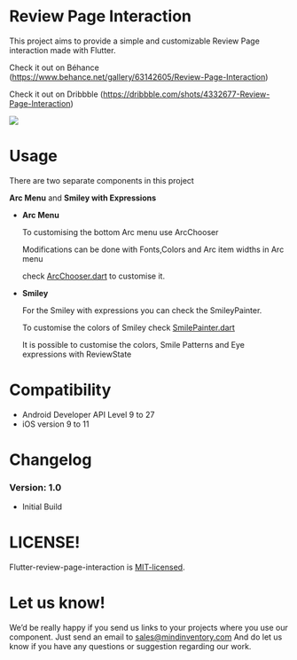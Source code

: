 # Review Page Interaction

This project aims to provide a simple and customizable Review Page interaction made with Flutter.


Check it out on Béhance (https://www.behance.net/gallery/63142605/Review-Page-Interaction)

Check it out on Dribbble (https://dribbble.com/shots/4332677-Review-Page-Interaction)


<img src="https://cdn.dribbble.com/users/1233499/screenshots/4332677/mockup1-1.gif" >

# Usage

There are two separate components in this project

<b>Arc Menu</b> and <b>Smiley with Expressions</b>

  * <b>Arc Menu</b>
  
    To customising the bottom Arc menu use ArcChooser

    Modifications can be done with Fonts,Colors and Arc item widths in Arc menu

    check <a href="https://github.com/Mindinventory/Flutter-review-page-interaction/blob/master/lib/ArcChooser.dart">ArcChooser.dart</a> to customise it.


  * <b>Smiley</b>
  
    For the Smiley with expressions you can check the SmileyPainter.

    To customise the colors of Smiley check <a href="https://github.com/Mindinventory/Flutter-review-page-interaction/blob/master/lib/SmilePainter.dart">SmilePainter.dart</a>

    It is possible to customise the colors, Smile Patterns and Eye expressions with ReviewState



# Compatibility

  * Android Developer API Level 9 to 27
  * iOS version 9 to 11

# Changelog

### Version: 1.0

  * Initial Build

# LICENSE!

Flutter-review-page-interaction is [MIT-licensed](https://github.com/Mindinventory/Flutter-review-page-interaction/blob/master/LICENSE).

# Let us know!
We’d be really happy if you send us links to your projects where you use our component. Just send an email to sales@mindinventory.com And do let us know if you have any questions or suggestion regarding our work.
